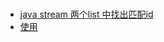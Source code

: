 # 

* [java stream 两个list 中找出匹配id ](https://blog.51cto.com/u_16213316/9765147)
* [使用](https://www.jb51.net/program/288612oou.htm)
